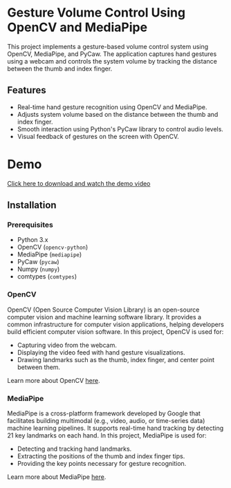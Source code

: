 # Gesture Volume Control Using OpenCV and MediaPipe

This project implements a gesture-based volume control system using OpenCV, MediaPipe, and PyCaw. The application captures hand gestures using a webcam and controls the system volume by tracking the distance between the thumb and index finger. 

## Features
- Real-time hand gesture recognition using OpenCV and MediaPipe.
- Adjusts system volume based on the distance between the thumb and index finger.
- Smooth interaction using Python's PyCaw library to control audio levels.
- Visual feedback of gestures on the screen with OpenCV.

# Demo

[Click here to download and watch the demo video](https://github.com/NimeshWijesuriya/Gesture-Volume-Control-CV/blob/main/Demo/Demo.mp4)

## Installation

### Prerequisites
- Python 3.x
- OpenCV (`opencv-python`)
- MediaPipe (`mediapipe`)
- PyCaw (`pycaw`)
- Numpy (`numpy`)
- comtypes (`comtypes`)

### OpenCV
OpenCV (Open Source Computer Vision Library) is an open-source computer vision and machine learning software library. It provides a common infrastructure for computer vision applications, helping developers build efficient computer vision software. In this project, OpenCV is used for:
- Capturing video from the webcam.
- Displaying the video feed with hand gesture visualizations.
- Drawing landmarks such as the thumb, index finger, and center point between them.

Learn more about OpenCV [here](https://opencv.org/).

### MediaPipe
MediaPipe is a cross-platform framework developed by Google that facilitates building multimodal (e.g., video, audio, or time-series data) machine learning pipelines. It supports real-time hand tracking by detecting 21 key landmarks on each hand. In this project, MediaPipe is used for:
- Detecting and tracking hand landmarks.
- Extracting the positions of the thumb and index finger tips.
- Providing the key points necessary for gesture recognition.

Learn more about MediaPipe [here](https://mediapipe.dev/).

